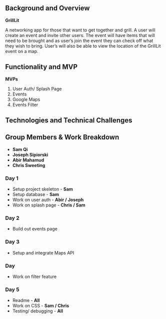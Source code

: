##    **Background and Overview**
**GrillLit**

A networking app for those that want to get together and grill. A user will create an event and invite other users. The event will have items that will need to be brought and as user’s join the event they can check off what they wish to bring. User’s will also be able to view the location of the GrillLit event on a map.

##    **Functionality and MVP**
**MVPs**

 1. User Auth/ Splash Page
 2. Events
 3. Google Maps
 4. Events Filter

##    **Technologies and Technical Challenges**

## Group Members & Work Breakdown

 - **Sam Qi**
 -  **Joseph Sipiorski**
 - **Abir Mahamud**
 - **Chris Sweeting**


### Day 1
- Setup project skeleton - **Sam**
- Setup database - **Sam**
- Work on user auth - **Abir / Joseph**
- Work on splash page - **Chris / Sam**

### Day 2
- Build out events page

### Day 3
- Setup and integrate Maps API

### Day 
- Work on filter feature

### Day 5
- Readme - **All**
- Work on CSS - **Sam / Chris**
- Testing/ debugging - **All**

